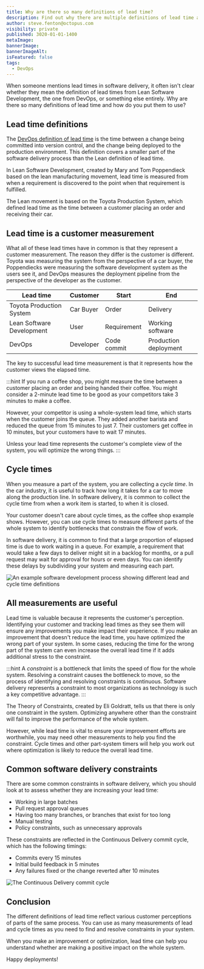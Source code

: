```yaml
---
title: Why are there so many definitions of lead time?
description: Find out why there are multiple definitions of lead time and how you can use them to improve software delivery.
author: steve.fenton@octopus.com
visibility: private
published: 3020-01-01-1400
metaImage: 
bannerImage: 
bannerImageAlt: 
isFeatured: false
tags: 
  - DevOps
---
```


When someone mentions lead times in software delivery, it often isn't clear whether they mean the definition of lead times from Lean Software Development, the one from DevOps, or something else entirely. Why are there so many definitions of lead time and how do you put them to use?

## Lead time definitions

The [DevOps definition of lead time](https://octopus.com/devops/metrics/) is the time between a change being committed into version control, and the change being deployed to the production environment. This definition covers a smaller part of the software delivery process than the Lean definition of lead time.

In Lean Software Development, created by Mary and Tom Poppendieck based on the lean manufacturing movement, lead time is measured from when a requirement is discovered to the point when that requirement is fulfilled.

The Lean movement is based on the Toyota Production System, which defined lead time as the time between a customer placing an order and receiving their car.

## Lead time is a customer measurement

What all of these lead times have in common is that they represent a customer measurement. The reason they differ is the customer is different. Toyota was measuring the system from the perspective of a car buyer, the Poppendiecks were measuring the software development system as the users see it, and DevOps measures the deployment pipeline from the perspective of the developer as the customer.

| Lead time                 | Customer  | Start       | End                   |
|---------------------------|-----------|-------------|-----------------------|
| Toyota Production System  | Car Buyer | Order       | Delivery              |
| Lean Software Development | User      | Requirement | Working software      |
| DevOps                    | Developer | Code commit | Production deployment |

The key to successful lead time measurement is that it represents how the customer views the elapsed time.

:::hint
If you run a coffee shop, you might measure the time between a customer placing an order and being handed their coffee. You might consider a 2-minute lead time to be good as your competitors take 3 minutes to make a coffee.

However, your competitor is using a whole-system lead time, which starts when the customer joins the queue. They added another barista and reduced the queue from 15 minutes to just 7. Their customers get coffee in 10 minutes, but your customers have to wait 17 minutes.

Unless your lead time represents the customer's complete view of the system, you will optimize the wrong things.
:::

## Cycle times

When you measure a part of the system, you are collecting a *cycle time*. In the car industry, it is useful to track how long it takes for a car to move along the production line. In software delivery, it is common to collect the cycle time from when a work item is started, to when it is closed.

Your customer doesn't care about cycle times, as the coffee shop example shows. However, you can use cycle times to measure different parts of the whole system to identify bottlenecks that constrain the flow of work.

In software delivery, it is common to find that a large proportion of elapsed time is due to work waiting in a queue. For example, a requirement that would take a few days to deliver might sit in a backlog for months, or a pull request may wait for approval for hours or even days. You can identify these delays by subdividing your system and measuring each part.

![An example software development process showing different lead and cycle time definitions](lead-and-cycle-times.png)

## All measurements are useful

Lead time is valuable because it represents the customer's perception. Identifying your customer and tracking lead times as they see them will ensure any improvements you make impact their experience. If you make an improvement that doesn't reduce the lead time, you have optimized the wrong part of your system. In some cases, reducing the time for the wrong part of the system can even increase the overall lead time if it adds additional stress to the constraint.

:::hint
A _constraint_ is a bottleneck that limits the speed of flow for the whole system. Resolving a constraint causes the bottleneck to move, so the process of identifying and resolving constraints is continuous. Software delivery represents a constraint to most organizations as technology is such a key competitive advantage.
:::

The Theory of Constraints, created by Eli Goldratt, tells us that there is only one constraint in the system. Optimizing anywhere other than the constraint will fail to improve the performance of the whole system.

However, while lead time is vital to ensure your improvement efforts are worthwhile, you may need other measurements to help you find the constraint. Cycle times and other part-system timers will help you work out where optimization is likely to reduce the overall lead time.

## Common software delivery constraints

There are some common constraints in software delivery, which you should look at to assess whether they are increasing your lead time:

- Working in large batches
- Pull request approval queues
- Having too many branches, or branches that exist for too long
- Manual testing
- Policy constraints, such as unnecessary approvals

These constraints are reflected in the Continuous Delivery commit cycle, which has the following timings:

- Commits every 15 minutes
- Initial build feedback in 5 minutes
- Any failures fixed or the change reverted after 10 minutes

![The Continuous Delivery commit cycle](commit-cycle.png)

## Conclusion

The different definitions of lead time reflect various customer perceptions of parts of the same process. You can use as many measurements of lead and cycle times as you need to find and resolve constraints in your system.

When you make an improvement or optimization, lead time can help you understand whether are making a positive impact on the whole system.

Happy deployments!